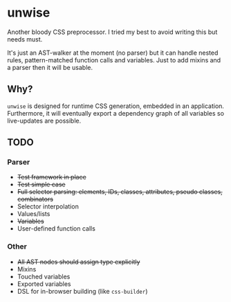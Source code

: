 # unwise

Another bloody CSS preprocessor. I tried my best to avoid writing this but needs must.

It's just an AST-walker at the moment (no parser) but it can handle nested rules, pattern-matched function calls and variables. Just to add mixins and a parser then it will be usable.

## Why?

`unwise` is designed for runtime CSS generation, embedded in an application. Furthermore, it will eventually export a dependency graph of all variables so live-updates are possible.

## TODO

### Parser

  * <del>Test framework in place</del>
  * <del>Test simple case</del>
  * <del>Full selector parsing: elements, IDs, classes, attributes, pseudo classes, combinators</del>
  * Selector interpolation
  * Values/lists
  * <del>Variables</del>
  * User-defined function calls

### Other

  * <del>All AST nodes should assign type explicitly</del>
  * Mixins
  * Touched variables
  * Exported variables
  * DSL for in-browser building (like `css-builder`)